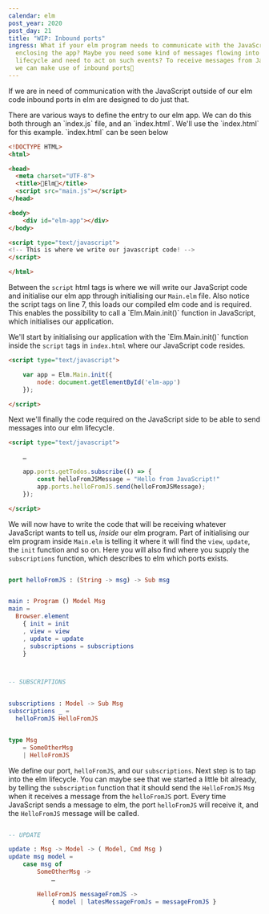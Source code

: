 ```yaml
---
calendar: elm
post_year: 2020
post_day: 21
title: "WIP: Inbound ports"
ingress: What if your elm program needs to communicate with the JavaScript
  enclosing the app? Maybe you need some kind of messages flowing into the elm
  lifecycle and need to act on such events? To receive messages from JavaScript
  we can make use of inbound ports🌈
---
```

If we are in need of communication with the JavaScript outside of our elm code inbound ports in elm are designed to do just that. 

There are various ways to define the entry to our elm app. We can do this both through an \`index.js\` file, and an \`index.html\`. We'll use the \`index.html\` for this example.  \`index.html\` can be seen below

```html
<!DOCTYPE HTML>
<html>

<head>
  <meta charset="UTF-8">
  <title>🎅Elm🎅</title>
  <script src="main.js"></script>
</head>

<body>
    <div id="elm-app"></div>
</body>

<script type="text/javascript">
<!-- This is where we write our javascript code! -->
</script>

</html>
```

Between the `script` html tags is where we will write our JavaScript code and initialise our elm app through initialising our `Main.elm` file. Also notice the script tags on line 7, this loads our compiled elm code and is required. This enables the possibility to call a \`Elm.Main.init()\` function in JavaScript, which initialises our application.

We'll start by initialising our application with the \`Elm.Main.init()\` function inside the `script` tags in `index.html` where our JavaScript code resides.

```html
<script type="text/javascript">

    var app = Elm.Main.init({
        node: document.getElementById('elm-app')
    });

</script>
```

Next we'll finally the code required on the JavaScript side to be able to send messages into our elm lifecycle.

```html
<script type="text/javascript">

    …

    app.ports.getTodos.subscribe(() => {
        const helloFromJSMessage = "Hello from JavaScript!"
        app.ports.helloFromJS.send(helloFromJSMessage);
    });

</script>
```

We will now have to write the code that will be receiving whatever JavaScript wants to tell us, *inside* our elm program.
Part of initialising our elm program inside `Main.elm` is telling it where it will find the `view`, `update`, the `init` function and so on. Here you will also find where you supply the `subscriptions` function, which describes to elm which ports exists.
```elm

port helloFromJS : (String -> msg) -> Sub msg


main : Program () Model Msg
main =
  Browser.element
    { init = init
    , view = view
    , update = update
    , subscriptions = subscriptions
    }



-- SUBSCRIPTIONS


subscriptions : Model -> Sub Msg
subscriptions _ =
  helloFromJS HelloFromJS


type Msg 
    = SomeOtherMsg
    | HelloFromJS

```

We define our port, `helloFromJS`, and our `subscriptions`. Next step is to tap into the elm lifecycle. You can maybe see that we started a little bit already, by telling the `subscription` function that it should send the `HelloFromJS` `Msg` when it receives a message from the `helloFromJS` port. 
Every time JavaScript sends a message to elm, the port `helloFromJS` will receive it, and the `HelloFromJS` message will be called. 

```elm

-- UPDATE

update : Msg -> Model -> ( Model, Cmd Msg )
update msg model =
    case msg of
        SomeOtherMsg ->
            …
        
        HelloFromJS messageFromJS ->
            { model | latesMessageFromJs = messageFromJS }



```